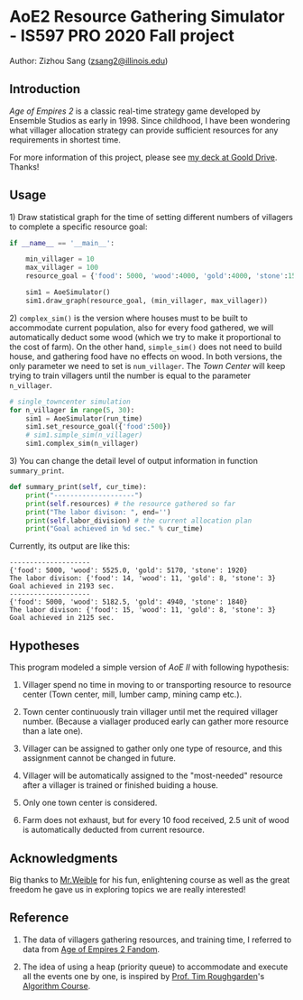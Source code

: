 # AoE2 Resource Gathering Simulator - IS597 PRO 2020 Fall project

Author: Zizhou Sang ([zsang2@illinois.edu](mailto:zsang2@illinois.edu))


## Introduction

*Age of Empires 2* is a classic real-time strategy game developed by Ensemble Studios as early in 1998. Since childhood, I have been wondering what villager allocation strategy can provide sufficient resources for any requirements in shortest time.

For more information of this project, please see [my deck at Goold Drive](https://drive.google.com/file/d/1vWRWCLP4rZqXWW97KSKySzxAEAmWBfZi/view?usp=sharing). Thanks!

## Usage

1\) Draw statistical graph for the time of setting different numbers of villagers to complete a specific resource goal:

```python
if __name__ == '__main__':

    min_villager = 10 
    max_villager = 100 
    resource_goal = {'food': 5000, 'wood':4000, 'gold':4000, 'stone':1500 }

    sim1 = AoeSimulator()
    sim1.draw_graph(resource_goal, (min_villager, max_villager))
```

2\)  ```complex_sim()``` is the version where houses must to be built to accommodate current population,  also for every food gathered, we will automatically deduct some wood (which we try to make it proportional to the cost of farm). On the other hand,  ```simple_sim()``` does not need to build house, and gathering food have no effects on wood. In both versions, the only parameter we need to set is ```num_villager```. The *Town Center* will keep trying to train villagers until the number is equal to the parameter ```n_villager```.

```python
# single_towncenter simulation
for n_villager in range(5, 30):
    sim1 = AoeSimulator(run_time)
    sim1.set_resource_goal({'food':500})
    # sim1.simple_sim(n_villager)
    sim1.complex_sim(n_villager)

```

3\) You can change the detail level of output information in function ```summary_print```.
```python
def summary_print(self, cur_time):
    print("--------------------")
    print(self.resources) # the resource gathered so far
    print("The labor divison: ", end='')
    print(self.labor_division) # the current allocation plan
    print("Goal achieved in %d sec." % cur_time)

```

Currently, its output are like this:
```
--------------------
{'food': 5000, 'wood': 5525.0, 'gold': 5170, 'stone': 1920}
The labor divison: {'food': 14, 'wood': 11, 'gold': 8, 'stone': 3}
Goal achieved in 2193 sec.
--------------------
{'food': 5000, 'wood': 5182.5, 'gold': 4940, 'stone': 1840}
The labor divison: {'food': 15, 'wood': 11, 'gold': 8, 'stone': 3}
Goal achieved in 2125 sec.
```



## Hypotheses

This program modeled a simple version of *AoE II* with following hypothesis:

1. Villager spend no time in moving to or transporting resource to resource center (Town center, mill, lumber camp, mining camp etc.).

2. Town center continuously train villager until met the required villager number. (Because a viallager produced early can gather more resource than a late one).

3. Villager can be assigned to gather only one type of resource, and this assignment cannot be changed in future.

4. Villager will be automatically assigned to the "most-needed" resource after a villager is trained or finished buiding a house.

5. Only one town center is considered.

6. Farm does not exhaust, but for every 10 food received, 2.5 unit of wood is automatically deducted from current resource. 

## Acknowledgments

Big thanks to [Mr.Weible](https://ischool.illinois.edu/people/john-weible) for his fun, enlightening course as well as the great freedom he gave us in exploring topics we are really interested!




## Reference

1. The data of villagers gathering resources, and training time, I referred to data from [Age of Empires 2 Fandom](https://ageofempires.fandom.com/wiki/Villager_\(Age_of_Empires_II\)).

2. The idea of using a heap (priority queue) to accommodate and execute all the events one by one, is inspired by [Prof. Tim Roughgarden](http://timroughgarden.org/)'s [Algorithm Course](https://www.coursera.org/learn/algorithms-divide-conquer).




